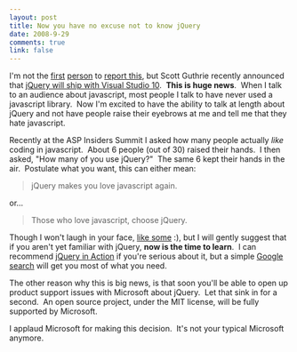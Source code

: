 ```yaml
--- 
layout: post
title: Now you have no excuse not to know jQuery
date: 2008-9-29
comments: true
link: false
---
```

<p>I'm not the <a href="http://www.hanselman.com/blog/jQuerytoshipwithASPNETMVCandVisualStudio.aspx" target="_blank">first</a> <a href="http://baley.codebetter.com/blogs/kyle.baley/archive/2008/09/28/asp-net-mvc-and-jquery-can-now-produce-legitimate-offspring.aspx" target="_blank">person</a> to <a href="http://blog.wekeroad.com/blog/jquery-and-visual-studio-bff/" target="_blank">report this</a>, but Scott Guthrie recently announced that <a href="http://weblogs.asp.net/scottgu/archive/2008/09/28/jquery-and-microsoft.aspx" target="_blank">jQuery will ship with Visual Studio 10</a>.&nbsp; <strong>This is huge news</strong>.&nbsp; When I talk to an audience about javascript, most people I talk to have never used a javascript library.&nbsp; Now I'm excited to have the ability to talk at length about jQuery and not have people raise their eyebrows at me and tell me that they hate javascript.</p> <p>Recently at the ASP Insiders Summit I asked how many people actually <em>like</em> coding in javascript.&nbsp; About 6 people (out of 30) raised their hands.&nbsp; I then asked, "How many of you use jQuery?"&nbsp; The same 6 kept their hands in the air.&nbsp; Postulate what you want, this can either mean:</p> <blockquote> <p>jQuery makes you love javascript again.</p></blockquote> <p>or...</p> <blockquote> <p>Those who love javascript, choose jQuery.</p></blockquote> <p>Though I won't laugh in your face, <a href="http://graysmatter.codivation.com/PermaLink,guid,f65b3bd2-d56b-4985-8102-a89b60e5fb3f.aspx" target="_blank">like some</a> :), but I will gently suggest that if you aren't yet familiar with jQuery, <strong>now is the time to learn</strong>.&nbsp; I can recommend <a href="http://www.amazon.com/jQuery-Action-Bear-Bibeault/dp/1933988355" target="_blank">jQuery in Action</a> if you're serious about it, but a simple <a href="http://www.google.com/search?hl=en&amp;safe=active&amp;rlz=1C1GGLS_enUS291&amp;q=learn+jquery&amp;btnG=Search" target="_blank">Google search</a> will get you most of what you need.</p> <p>The other reason why this is big news, is that soon you'll be able to open up product support issues with Microsoft about jQuery.&nbsp; Let that sink in for a second.&nbsp; An open source project, under the MIT license, will be fully supported by Microsoft.</p> <p>I applaud Microsoft for making this decision.&nbsp; It's not your typical Microsoft anymore.</p>
